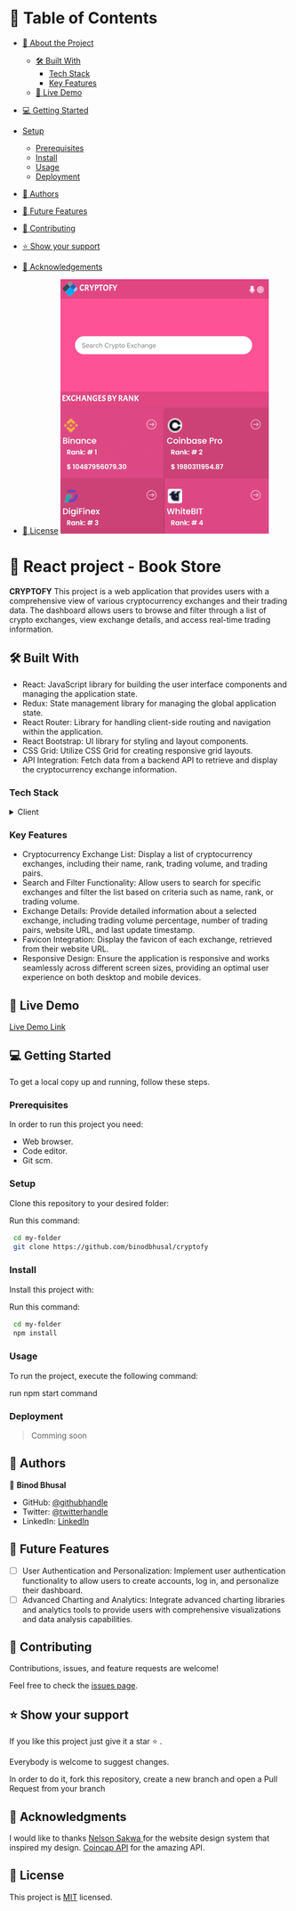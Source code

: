 # 📗 Table of Contents

- [📖 About the Project](#about-project)
  - [🛠 Built With](#built-with)
    - [Tech Stack](#tech-stack)
    - [Key Features](#key-features)
  - [🚀 Live Demo](#live-demo)
- [💻 Getting Started](#getting-started)
- [Setup](#setup)
  - [Prerequisites](#prerequisites)
  - [Install](#install)
  - [Usage](#usage)
  - [Deployment](#deployment)
- [👥 Authors](#authors)

- [🔭 Future Features](#future-features)

- [🤝 Contributing](#contributing)

- [⭐️ Show your support](#support)
 
- [🙏 Acknowledgements](#acknowledgements)

- [📝 License](#license)
![](https://github.com/binodbhusal/cryptofy/blob/dev/cryptoresize.gif)

# 📖  React project - Book Store <a name="about-project"></a>

**CRYPTOFY**  This project is a web application that provides users with a comprehensive view of various cryptocurrency exchanges and their trading data. The dashboard allows users to browse and filter through a list of crypto exchanges, view exchange details, and access real-time trading information.

## 🛠 Built With <a name="built-with"></a>
- React: JavaScript library for building the user interface components and managing the application state.
- Redux: State management library for managing the global application state.
- React Router: Library for handling client-side routing and navigation within the application.
- React Bootstrap: UI library for styling and layout components.
- CSS Grid: Utilize CSS Grid for creating responsive grid layouts.
- API Integration: Fetch data from a backend API to retrieve and display the cryptocurrency exchange information.

### Tech Stack <a name="tech-stack"></a>

<details>
    <summary>Client</summary>
        <ul>
            <li><a  href="https://developer.mozilla.org/en-US/docs/Web/HTML">React JS</a></li>
        </ul>
        <ul>
            <li><a  href="https://developer.mozilla.org/en-US/docs/Web/CSS">Redux</a></li>
        </ul>
        <ul>
            <li><a  href="https://github.com/microverseinc/curriculum-html-css/blob/main/articles/javascript_best_practices.md">HMTL/CSS</a></li>
        </ul>
</details>

### Key Features <a name="key-features"></a>
- Cryptocurrency Exchange List: Display a list of cryptocurrency exchanges, including their name, rank, trading volume, and trading pairs.
- Search and Filter Functionality: Allow users to search for specific exchanges and filter the list based on criteria such as name, rank, or trading volume.
- Exchange Details: Provide detailed information about a selected exchange, including trading volume percentage, number of trading pairs, website URL, and last update timestamp.
- Favicon Integration: Display the favicon of each exchange, retrieved from their website URL.
- Responsive Design: Ensure the application is responsive and works seamlessly across different screen sizes, providing an optimal user experience on both desktop and mobile devices.
## 🚀 Live Demo <a name="live-demo"></a>
[ Live Demo Link](https://cryptofy.onrender.com/)
## 💻 Getting Started <a name="getting-started"></a>

To get a local copy up and running, follow these steps.

### Prerequisites

In order to run this project you need:

- Web browser.
- Code editor.
- Git scm.

### Setup

Clone this repository to your desired folder:

Run this command: 

```sh
 cd my-folder
 git clone https://github.com/binodbhusal/cryptofy
```
### Install

Install this project with:

Run this command:

```sh
 cd my-folder
 npm install
```
### Usage

To run the project, execute the following command:

 run npm start command 

### Deployment

> Comming soon

## 👥 Authors <a name="getting-started"></a>

👤 **Binod Bhusal**
- GitHub: [@githubhandle](https://github.com/binodbhusal)
- Twitter: [@twitterhandle](https://twitter.com/Binod_ironLad)
- LinkedIn: [LinkedIn](https://www.linkedin.com/in/binodbhusal)

## 🔭 Future Features <a name="future-features"></a>

- [ ] User Authentication and Personalization: Implement user authentication functionality to allow users to create accounts, log in, and personalize their dashboard.
- [ ] Advanced Charting and Analytics: Integrate advanced charting libraries and analytics tools to provide users with comprehensive visualizations and data analysis capabilities. 

## 🤝 Contributing <a name="contributing"></a>

Contributions, issues, and feature requests are welcome!

Feel free to check the [issues page](../../issues/).

## ⭐️ Show your support <a name="support"></a>

If you like this project just give it a star ⭐️ .

Everybody is welcome to suggest changes.

In order to do it, fork this repository, create a new branch and open a Pull Request from your branch

## 🙏 Acknowledgments <a name="acknowledgements"></a>
I would like to thanks 
[Nelson Sakwa ](https://creativecommons.org/licenses/by-nc/4.0/)for the website design system that inspired my design.
[Coincap API]( https://api.coincap.io/v2/exchanges/') for the amazing API.
## 📝 License <a name="license"></a>

This project is [MIT](./LICENSE.md) licensed.
